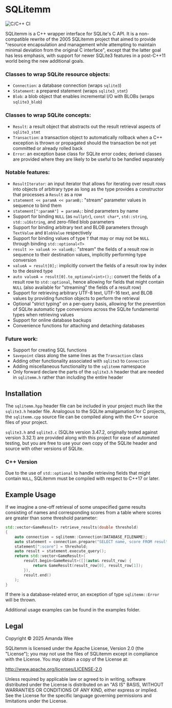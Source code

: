 SQLitemm
========
![C/C++ CI](https://github.com/amanda-wee/sqlitemm/workflows/C/C++%20CI/badge.svg)

SQLitemm is a C++ wrapper interface for SQLite's C API. It is a non-compatible rewrite of the 2005 SQLitemm project that aimed to provide "resource encapsulation and management while attempting to maintain minimal deviation from the original C interface", except that the latter goal has less emphasis, with support for newer SQLite3 features in a post-C++11 world being the new additional goals.

### Classes to wrap SQLite resource objects:
* `Connection`: a database connection (wraps `sqlite3`)
* `Statement`: a prepared statement (wraps `sqlite3_stmt`)
* `Blob`: a blob object that enables incremental I/O with BLOBs (wraps `sqlite3_blob`)

### Classes to wrap SQLite concepts:
* `Result`: a result object that abstracts out the result retrieval aspects of `sqlite3_stmt`
* `Transaction`: a transaction object to automatically rollback when a C++ exception is thrown or propagated should the transaction be not yet committed or already rolled back
* `Error`: an exception base class for SQLite error codes; derived classes are provided where they are likely to be useful to be handled separately

### Notable features:
* `ResultIterator`: an input iterator that allows for iterating over result rows into objects of arbitrary type as long as the type provides a constructor that processes a `Result` as a row
* `statement << paramA << paramB;`: "stream" parameter values in sequence to bind them
* `statement[":paramA"] = paramA;`: bind parameters by name
* Support for binding `NULL` (as `nullptr`), `const char*`, `std::string`, `std::u16string`, and zero-filled blob parameters
* Support for binding arbitrary text and BLOB parameters through `TextValue` and `BlobValue` respectively
* Support for binding values of type `T` that may or may not be `NULL` through binding `std::optional<T>`
* `result >> valueA >> valueB;`: "stream" the fields of a result row in sequence to their destination values, implicitly performing type conversion
* `valueA = result[0];`: implicitly convert the fields of a result row by index to the desired type
* `auto valueA = result[0].to_optional<int>();`: convert the fields of a result row to `std::optional`, hence allowing for fields that might contain `NULL` (also available for "streaming" the fields of a result row)
* Support for retrieving arbitrary UTF-8 text, UTF-16 text, and BLOB values by providing function objects to perform the retrieval
* Optional "strict typing" on a per-query basis, allowing for the prevention of SQLite automatic type conversions across the SQLite fundamental types when retrieving values
* Support for online database backups
* Convenience functions for attaching and detaching databases

### Future work:
* Support for creating SQL functions
* `Savepoint` class along the same lines as the `Transaction` class
* Adding other functionality associated with `sqlite3` to `Connection`
* Adding miscellaneous functionality to the `sqlitemm` namespace
* Only forward declare the parts of the `sqlite3.h` header that are needed in `sqlitemm.h` rather than including the entire header

Installation
------------
The `sqlitemm.hpp` header file can be included in your project much like the `sqlite3.h` header file. Analogous to the SQLite amalgamation for C projects, the `sqlitemm.cpp` source file can be compiled along with the C++ source files of your project.

`sqlite3.h` and `sqlite3.c` (SQLite version 3.47.2, originally tested against version 3.32.1) are provided along with this project for ease of automated testing, but you are free to use your own copy of the SQLite header and source with other versions of SQLite.

### C++ Version
Due to the use of `std::optional` to handle retrieving fields that might contain `NULL`, SQLitemm must be compiled with respect to C++17 or later.

Example Usage
-------------
If we imagine a one-off retrieval of some unspecified game results consisting of names and corresponding scores from a table where scores are greater than some threshold parameter:
```C++
std::vector<GameResult> retrieve_results(double threshold)
{
    auto connection = sqlitemm::Connection(DATABASE_FILENAME);
    auto statement = connection.prepare("SELECT name, score FROM result WHERE score > :score");
    statement[":score"] = threshold;
    auto result = statement.execute_query();
    return std::vector<GameResult>(
        result.begin<GameResult>([](auto& result_row) {
            return GameResult(result_row[0], result_row[1]);
        }),
        result.end()
    );
}
```
If there is a database-related error, an exception of type `sqlitemm::Error` will be thrown.

Additional usage examples can be found in the examples folder.

Legal
-----
Copyright &copy; 2025 Amanda Wee

SQLitemm is licensed under the Apache License, Version 2.0 (the "License"); you may not use the files of SQLitemm except in compliance with the License. You may obtain a copy of the License at:

http://www.apache.org/licenses/LICENSE-2.0

Unless required by applicable law or agreed to in writing, software distributed under the License is distributed on an "AS IS" BASIS, WITHOUT WARRANTIES OR CONDITIONS OF ANY KIND, either express or implied. See the License for the specific language governing permissions and limitations under the License.
